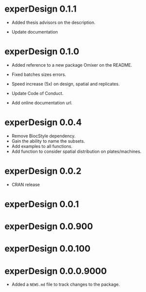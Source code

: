 # experDesign 0.1.1

* Added thesis advisors on the description.

* Update documentation

# experDesign 0.1.0

* Added reference to a new package Omixer on the README. 

* Fixed batches sizes errors.

* Speed increase (5x) on design, spatial and replicates.

* Update Code of Conduct.

* Add online documentation url.

# experDesign 0.0.4

* Remove BiocStyle dependency.
* Gain the ability to name the subsets.
* Add examples to all functions.
* Add function to consider spatial distribution on plates/machines.

# experDesign 0.0.2

* CRAN release

# experDesign 0.0.1

# experDesign 0.0.900

# experDesign 0.0.100

# experDesign 0.0.0.9000

* Added a `NEWS.md` file to track changes to the package.
